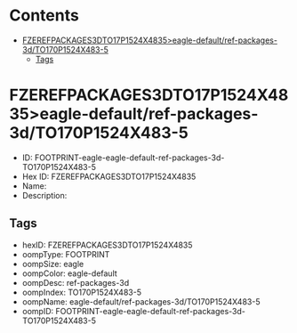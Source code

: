 



Contents
========

* [FZEREFPACKAGES3DTO17P1524X4835>eagle-default/ref-packages-3d/TO170P1524X483-5](#fzerefpackages3dto17p1524x4835eagle-defaultref-packages-3dto170p1524x483-5)
	* [Tags](#tags)

# FZEREFPACKAGES3DTO17P1524X4835>eagle-default/ref-packages-3d/TO170P1524X483-5

- ID: FOOTPRINT-eagle-eagle-default-ref-packages-3d-TO170P1524X483-5
- Hex ID: FZEREFPACKAGES3DTO17P1524X4835
- Name: 
- Description: 

## Tags

- hexID: FZEREFPACKAGES3DTO17P1524X4835
- oompType: FOOTPRINT
- oompSize: eagle
- oompColor: eagle-default
- oompDesc: ref-packages-3d
- oompIndex: TO170P1524X483-5
- oompName: eagle-default/ref-packages-3d/TO170P1524X483-5
- oompID: FOOTPRINT-eagle-eagle-default-ref-packages-3d-TO170P1524X483-5
